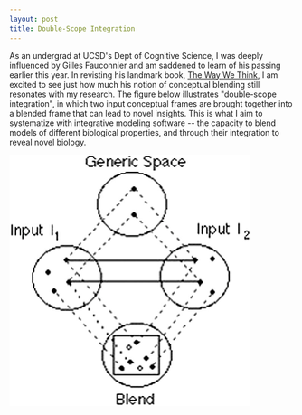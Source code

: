 ```yaml
---
layout: post
title: Double-Scope Integration
---
```

As an undergrad at UCSD's Dept of Cognitive Science, I was deeply influenced by Gilles Fauconnier and am saddened to 
learn of his passing earlier this year. In revisting his landmark book, [The Way We Think](https://www.amazon.com/Way-We-Think-Conceptual-Complexities/dp/0465087868/ref=sr_1_1?dchild=1&keywords=gilles+fauconnier&qid=1634756235&sr=8-1),
I am excited to see just how much his notion of conceptual blending still resonates with my research. The figure below 
illustrates "double-scope integration", in which two input conceptual frames are brought together into a blended frame 
that can lead to novel insights. This is what I aim to systematize with integrative modeling software -- the capacity to
blend models of different biological properties, and through their integration to reveal novel biology.

![BigPicture](https://raw.githubusercontent.com/eagmon/eagmon.github.io/master/images/double-scope-integration.png)